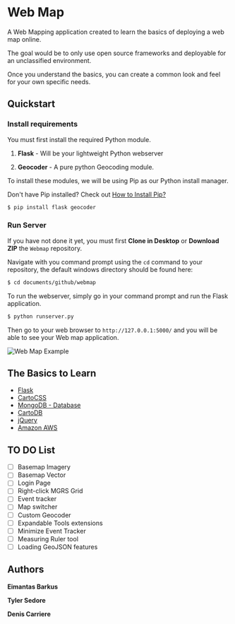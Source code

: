 # Web Map

A Web Mapping application created to learn the basics of deploying a web map online.

The goal would be to only use open source frameworks and deployable for an unclassified environment.

Once you understand the basics, you can create a common look and feel for your own specific needs.

## Quickstart

### Install requirements

You must first install the required Python module.

1. **Flask** - Will be your lightweight Python webserver

2. **Geocoder** - A pure python Geocoding module.

To install these modules, we will be using Pip as our Python install manager.

Don't have Pip installed? Check out [How to Install Pip?](http://pip.readthedocs.org/en/latest/installing.html)

```bash
$ pip install flask geocoder
```

### Run Server

If you have not done it yet, you must first  **Clone in Desktop** or **Download ZIP** the `Webmap` repository.

Navigate with you command prompt using the `cd` command to your repository, the default windows directory should be found here:

```bash
$ cd documents/github/webmap
```

To run the webserver, simply go in your command prompt and run the Flask application.

```bash
$ python runserver.py
```

Then go to your web browser to `http://127.0.0.1:5000/` and you will be able to see your Web map application.

![Web Map Example](https://raw.githubusercontent.com/mce-scarto/webmap/master/webmap/static/images/example_map.jpg)



## The Basics to Learn

* [Flask](http://flask.pocoo.org/)
* [CartoCSS](https://www.mapbox.com/tilemill/docs/manual/carto/)
* [MongoDB - Database](http://mongolab.com/)
* [CartoDB](http://cartodb.com/develop)
* [jQuery](http://jquery.com/)
* [Amazon AWS](https://aws.amazon.com/marketplace/pp/B007Z5YWX4)

## TO DO List

- [ ] Basemap Imagery
- [ ] Basemap Vector
- [ ] Login Page
- [ ] Right-click MGRS Grid
- [ ] Event tracker
- [ ] Map switcher
- [ ] Custom Geocoder
- [ ] Expandable Tools extensions
- [ ] Minimize Event Tracker
- [ ] Measuring Ruler tool
- [ ] Loading GeoJSON features

## Authors

**Eimantas Barkus**

**Tyler Sedore**

**Denis Carriere**
